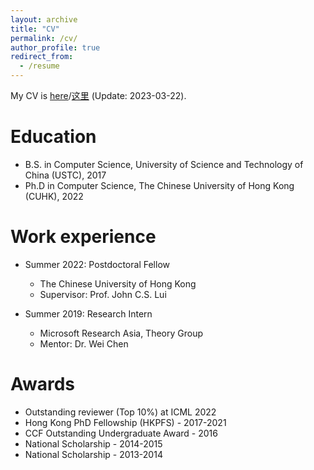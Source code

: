 ```yaml
---
layout: archive
title: "CV"
permalink: /cv/
author_profile: true
redirect_from:
  - /resume
---
```

My CV is [here](https://mycuhk-my.sharepoint.com/:b:/g/personal/1155098137_link_cuhk_edu_hk/ETsTwURdsRdPkKEFPWGUsfQBq-dr_p1ENELszy22LR0H8A?e=fFdC2v)/[这里](https://mycuhk-my.sharepoint.com/:b:/g/personal/1155098137_link_cuhk_edu_hk/EVwNdYlVQe9DmhgYd90ms-YBYJn3gTE5LmeBF11y1AS8xQ?e=h1jNzg) (Update: 2023-03-22).

Education
======
* B.S. in Computer Science, University of Science and Technology of China (USTC), 2017
* Ph.D in Computer Science, The Chinese University of Hong Kong (CUHK), 2022

Work experience
======
* Summer 2022: Postdoctoral Fellow
  * The Chinese University of Hong Kong
  * Supervisor: Prof. John C.S. Lui

* Summer 2019: Research Intern
  * Microsoft Research Asia, Theory Group
  * Mentor: Dr. Wei Chen
  
Awards
======
* Outstanding reviewer (Top 10%) at ICML 2022
* Hong Kong PhD Fellowship (HKPFS) - 2017-2021
* CCF Outstanding Undergraduate Award - 2016
* National Scholarship - 2014-2015
* National Scholarship - 2013-2014




